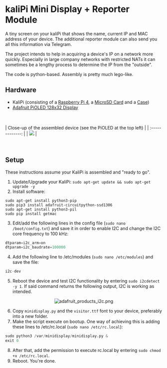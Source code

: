 kaliPi Mini Display + Reporter Module
========================

A tiny screen on your kaliPi that shows the name, current IP and MAC address of your device. The additional reporter module can also send you all this information via Telegram.

The project intends to help in acquiring a device's IP on a network more quickly. Especially in large company networks with restricted NATs it can sometimes be a lengthy process to determine the IP from the "outside".

The code is python-based. Assembly is pretty much lego-like.

## Hardware
+ KaliPi (consisting of a [Raspberry Pi 4](https://www.raspberrypi.com/products/raspberry-pi-4-model-b/), a [MicroSD Card](https://www.westerndigital.com/products/memory-cards/sandisk-extreme-uhs-i-microsd#SDSQXAF-032G-GN6MA) and a [Case](https://geekworm.com/collections/raspberry-pi/products/raspberry-pi-4-model-b-armor-aluminum-alloy-case-protective-shell))
+ [Adafruit PiOLED 128x32 Display](https://learn.adafruit.com/adafruit-pioled-128x32-mini-oled-for-raspberry-pi/usage)

<br></br>
| Close-up of the assembled device (see the PiOLED at the top left)   |
| :-------------: | 
| [![](https://i.imgur.com/EokJJlH.jpg?raw=true)](https://i.imgur.com/EokJJlH.jpg)   |   
<br></br>

## Setup
These instructions assume your KaliPi is assembled and "ready to go".
1. Update/Upgrade your KaliPi: `sudo apt-get update && sudo apt-get upgrade -y`
2. Install software:
```
sudo apt-get install python3-pip
sudo pip3 install adafruit-circuitpython-ssd1306
sudo apt-get install python3-pil
sudo pip install getmac
```
3. Edit/add the following lines in the config file (`sudo nano /boot/config.txt`) and save it in order to enable I2C and change the I2C core frequency to 100 kHz:
```python
dtparam=i2c_arm=on
dtparam=i2c_baudrate=100000
```
4. Add the following line to /etc/modules (`sudo nano /etc/modules`) and save the file:
```python
i2c-dev
```
5. Reboot the device and test I2C functionality by entering `sudo i2cdetect -y 1`. If said command returns the following output, I2C is working as intended.
<p align="center">
  <img class="74057-asset img-responsive" srcset="https://cdn-learn.adafruit.com/assets/assets/000/074/057/medium260/adafruit_products_i2c.png?1554480832 260w, https://cdn-learn.adafruit.com/assets/assets/000/074/057/medium640/adafruit_products_i2c.png?1554480832 640w, https://cdn-learn.adafruit.com/assets/assets/000/074/057/medium800/adafruit_products_i2c.png?1554480832 800w, https://cdn-learn.adafruit.com/assets/assets/000/074/057/large1024/adafruit_products_i2c.png?1554480832 1024w" sizes="(max-width: 768px) 100vw, (max-width: 1024px) 65vw, (max-width: 1365px) 47vw, 750px" src="https://cdn-learn.adafruit.com/assets/assets/000/074/057/medium800/adafruit_products_i2c.png?1554480832" alt="adafruit_products_i2c.png">
</p>

6. Copy `minidisplay.py` and the `visitor.ttf` font to your device, preferably into a new folder.
7. Make the script execute on bootup. One way of achieving this is adding these lines to /etc/rc.local (`sudo nano /etc/rc.local`):
```python
sudo python3 /var/minidisplay/minidisplay.py &
exit 0
```
8. After that, add the permission to execute rc.local by entering `sudo chmod +x /etc/rc.local`.
9. Reboot. You're done.

<br></br>
